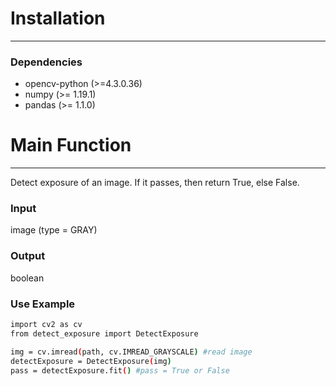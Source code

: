 # Installation
***
### Dependencies
 - opencv-python (>=4.3.0.36)
 - numpy (>= 1.19.1)
 - pandas (>= 1.1.0)
# Main Function
*** 
Detect exposure of an image. If it passes, then return True, else False.

### Input
image (type = GRAY)
### Output
boolean

### Use Example

```sh
import cv2 as cv
from detect_exposure import DetectExposure

img = cv.imread(path, cv.IMREAD_GRAYSCALE) #read image
detectExposure = DetectExposure(img)
pass = detectExposure.fit() #pass = True or False
```